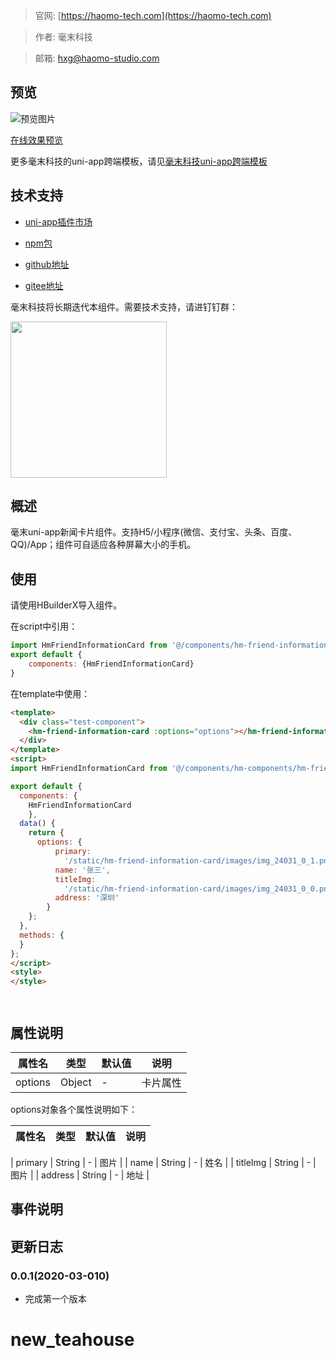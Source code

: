 > 官网: [https://haomo-tech.com](https://haomo-tech.com)

> 作者: 毫末科技

> 邮箱: hxg@haomo-studio.com

## 预览

![预览图片](http://downloads.haomo-tech.com/uniapp/hm-friend-information-card.png)

[在线效果预览](http://template.uniapp.haomo-tech.com/pages/haomo/test-component/hm-friend-information-card)

更多毫末科技的uni-app跨端模板，请见[毫末科技uni-app跨端模板](https://haomo-tech.com/sale.html)

## 技术支持

* [uni-app插件市场](https://ext.dcloud.net.cn/plugin?id=1398)

* [npm包](https://www.npmjs.com/package/hm-uniapp-friend-information-card)

* [github地址](https://github.com/haomo-studio/hm-uniapp-friend-information-card)

* [gitee地址](https://gitee.com/haomo/hm-uniapp-friend-information-card)

毫末科技将长期迭代本组件。需要技术支持，请进钉钉群：

<img width="250" src="http://downloads.haomo-tech.com/%E6%AF%AB%E6%9C%ABuniapp%E7%BB%84%E4%BB%B6%E6%8A%80%E6%9C%AF%E6%94%AF%E6%8C%81.jpg">

## 概述

毫末uni-app新闻卡片组件。支持H5/小程序(微信、支付宝、头条、百度、QQ)/App；组件可自适应各种屏幕大小的手机。

## 使用

请使用HBuilderX导入组件。

在script中引用：

```javascript
import HmFriendInformationCard from '@/components/hm-friend-information-card/index.vue'
export default {
    components: {HmFriendInformationCard}
}
```

在template中使用：

```html
<template>
  <div class="test-component">
    <hm-friend-information-card :options="options"></hm-friend-information-card>
  </div>
</template>
<script>
import HmFriendInformationCard from '@/components/hm-components/hm-friend-information-card/index.vue'

export default {
  components: {
    HmFriendInformationCard
    },
  data() {
    return {
      options: {
          primary:
            '/static/hm-friend-information-card/images/img_24031_0_1.png',
          name: '张三',
          titleImg:
            '/static/hm-friend-information-card/images/img_24031_0_0.png',
          address: '深圳'
        }
    };
  },
  methods: {
  }
};
</script>
<style>
</style>




```

## 属性说明

| 属性名        | 类型     | 默认值 | 说明                                                                       |
|-----------   |---------|--------|----------------------------------------------------------------------------|
| options        | Object  | -      | 卡片属性                                                                   |

options对象各个属性说明如下：

| 属性名        | 类型     | 默认值 | 说明                                                                       |
|-----------   |---------|--------|----------------------------------------------------------------------------|

| primary        | String  | -      | 图片                                                                   |
| name        | String  | -      | 姓名                                                                   |
| titleImg        | String  | -      | 图片                                                                   |
| address        | String  | -      | 地址                                                                   |



## 事件说明


## 更新日志

### 0.0.1(2020-03-010)

* 完成第一个版本
# new_teahouse

